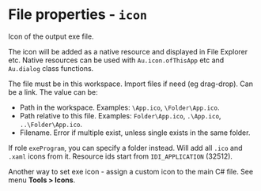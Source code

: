 # File properties - `icon`

Icon of the output exe file.

The icon will be added as a native resource and displayed in File Explorer etc. Native resources can be used with `Au.icon.ofThisApp` etc and `Au.dialog` class functions.

The file must be in this workspace. Import files if need (eg drag-drop). Can be a link. The value can be:

- Path in the workspace. Examples: `\App.ico`, `\Folder\App.ico`.
- Path relative to this file. Examples: `Folder\App.ico`, `.\App.ico`, `..\Folder\App.ico`.
- Filename. Error if multiple exist, unless single exists in the same folder.

If role `exeProgram`, you can specify a folder instead. Will add all `.ico` and `.xaml` icons from it. Resource ids start from `IDI_APPLICATION` (32512).

Another way to set exe icon - assign a custom icon to the main C# file. See menu **Tools > Icons**.